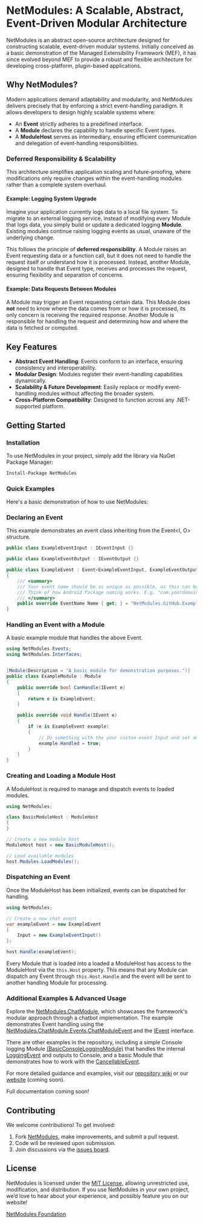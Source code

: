 # NetModules: A Scalable, Abstract, Event-Driven Modular Architecture

NetModules is an abstract open-source architecture designed for constructing scalable, event-driven modular systems. Initially conceived as a basic demonstration of the Managed Extensibility Framework (MEF), it has since evolved beyond MEF to provide a robust and flexible architecture for developing cross-platform, plugin-based applications.

## Why NetModules?

Modern applications demand adaptability and modularity, and NetModules delivers precisely that by enforcing a strict event-handling paradigm. It allows developers to design highly scalable systems where:

- An **Event** strictly adheres to a predefined interface.
- A **Module** declares the capability to handle specific Event types.
- A **ModuleHost** serves as intermediary, ensuring efficient communication and delegation of event-handling responsibilities.

### Deferred Responsibility & Scalability

This architecture simplifies application scaling and future-proofing, where modifications only require changes within the event-handling modules rather than a complete system overhaul.

#### Example: Logging System Upgrade

Imagine your application currently logs data to a local file system. To migrate to an external logging service, instead of modifying every Module that logs data, you simply build or update a dedicated logging **Module**. Existing modules continue raising logging events as usual, unaware of the underlying change.

This follows the principle of **deferred responsibility**. A Module raises an Event requesting data or a function call, but it does not need to handle the request itself or understand how it is processed. Instead, another Module, designed to handle that Event type, receives and processes the request, ensuring flexibility and separation of concerns.

#### Example: Data Requests Between Modules

A Module may trigger an Event requesting certain data. This Module does **not** need to know where the data comes from or how it is processed, its only concern is receiving the required response. Another Module is responsible for handling the request and determining how and where the data is fetched or computed.

## Key Features

- **Abstract Event Handling**: Events conform to an interface, ensuring consistency and interoperability.
- **Modular Design**: Modules register their event-handling capabilities dynamically.
- **Scalability & Future Development**: Easily replace or modify event-handling modules without affecting the broader system.
- **Cross-Platform Compatibility**: Designed to function across any .NET-supported platform.

## Getting Started

### Installation

To use NetModules in your project, simply add the library via NuGet Package Manager:
```bash
Install-Package NetModules
````

### Quick Examples

Here's a basic demonstration of how to use NetModules:

### Declaring an Event
This example demonstrates an event class inheriting from the Event<I, O> structure.
```csharp
public class ExampleEventInput : IEventInput {}

public class ExampleEventOutput : IEventOutput {}

public class ExampleEvent : Event<ExampleEventInput, ExampleEventOutput>
{
    /// <summary>
    /// Your event name should be as unique as possible, as this can be used to identify and instantiate events via ModuleHost where required.
    /// Think of how Android Package naming works. E.g. "com.yourdomain.yourpackagename"
    /// </summary>
    public override EventName Name { get; } = "NetModules.GitHub.ExampleEvent";
}
```

### Handling an Event with a Module
A basic example module that handles the above Event.
```csharp
using NetModules.Events;
using NetModules.Interfaces;


[Module(Description = "A basic module for demonstration purposes.")]
public class ExampleModule : Module
{
	public override bool CanHandle(IEvent e)
	{
		return e is ExampleEvent;
	}

	public override void Handle(IEvent e)
	{
		if (e is ExampleEvent example)
		{
			// Do something with the your custom event Input and set any custom event Output where required.
			example.Handled = true;
		}
	}
}
```

### Creating and Loading a Module Host
A ModuleHost is required to manage and dispatch events to loaded modules.
```csharp
using NetModules;

class BasicModuleHost : ModuleHost
{
}

// Create a new module host
ModuleHost host = new BasicModuleHost();

// Load available modules
host.Modules.LoadModules();
```

### Dispatching an Event
Once the ModuleHost has been initialized, events can be dispatched for handling.
```csharp
using NetModules;

// Create a new chat event
var exampleEvent = new ExampleEvent
{
    Input = new ExampleEventInput()
};

host.Handle(exampleEvent);
```
Every Module that is loaded into a loaded a ModuleHost has access to the ModuleHost via the `this.Host` property. This means that any Module can dispatch any Event through `this.Host.Handle` and the event will be sent to another handling Module for processing.

### Additional Examples & Advanced Usage
Explore the [NetModules.ChatModule](https://github.com/netmodules/netmodules/tree/master/NetModules.ChatBot), which showcases the framework's modular approach through a chatbot implementation. The example demonstrates Event handling using the [NetModules.ChatModule.Events.ChatModuleEvent](https://github.com/netmodules/netmodules/tree/master/NetModules.ChatBot.Events) and the [IEvent](https://github.com/netmodules/netmodules/blob/master/netmodules/Interfaces/IEvent.cs) interface.

There are other examples in the repository, including a simple Console logging Module [(BasicConsoleLoggingModule)](https://github.com/netmodules/netmodules/blob/main/NetModules.BasicConsoleLogging/BasicConsoleLoggingModule.cs) that handles the internal [LoggingEvent](https://github.com/netmodules/netmodules/blob/main/NetModules/Events/LoggingEvent.cs) and outputs to Console, and a basic Module that demonstrates how to work with the [CancellableEvent](https://github.com/netmodules/netmodules/blob/main/NetModules/CancellableEvent.cs).

For more detailed guidance and examples, visit our [repository wiki](https://github.com/netmodules/netmodules/wiki) or our [website](https://netmodules.net/) (coming soon).

Full documentation coming soon!


## Contributing

We welcome contributions! To get involved:
1. Fork [NetModules](https://github.com/netmodules/NetModules), make improvements, and submit a pull request.
2. Code will be reviewed upon submission.
3. Join discussions via the [issues board](https://github.com/netmodules/netmodules/issues).

## License

NetModules is licensed under the [MIT License](https://tldrlegal.com/license/mit-license), allowing unrestricted use, modification, and distribution. If you use NetModules in your own project, we’d love to hear about your experience, and possibly feature you on our website!

[NetModules Foundation](https://netmodules.net/)
